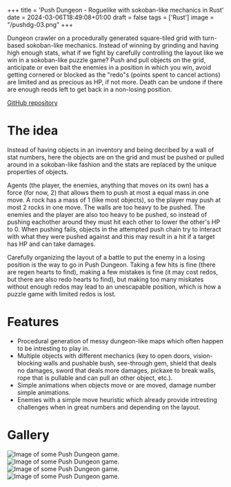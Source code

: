 +++
title = 'Push Dungeon - Roguelike with sokoban-like mechanics in Rust'
date = 2024-03-06T18:49:08+01:00
draft = false
tags = ['Rust']
image = "/pushdg-03.png"
+++

Dungeon crawler on a procedurally generated square-tiled grid with turn-based sokoban-like mechanics. Instead of winning by grinding and having high enough stats, what if we fight by carefully controlling the layout like we win in a sokoban-like puzzle game? Push and pull objects on the grid, anticipate or even bait the enemies in a position in which you win, avoid getting cornered or blocked as the "redo"s (points spent to cancel actions) are limited and as precious as HP, if not more. Death can be undone if there are enough reods left to get back in a non-losing position.

[GitHub repository](https://github.com/anima-libera/pushdg)

# The idea

Instead of having objects in an inventory and being decribed by a wall of stat numbers, here the objects are on the grid and must be pushed or pulled around in a sokoban-like fashion and the stats are replaced by the unique properties of objects.

Agents (the player, the enemies, anything that moves on its own) has a force (for now, 2) that allows them to push at most a equal mass in one move. A rock has a mass of 1 (like most objects), so the player may push at most 2 rocks in one move. The walls are too heavy to be pushed. The enemies and the player are also too heavy to be pushed, so instead of pushing eachother around they must hit each other to lower the other's HP to 0. When pushing fails, objects in the attempted push chain try to interact with what they were pushed against and this may result in a hit if a target has HP and can take damages.

Carefully organizing the layout of a battle to put the enemy in a losing position is the way to go in Push Dungeon. Taking a few hits is fine (there are regen hearts to find), making a few mistakes is fine (it may cost redos, but there are also redo hearts to find), but making too many miskates without enough redos may lead to an unescapable position, which is how a puzzle game with limited redos is lost.

# Features

- Procedural generation of messy dungeon-like maps which often happen to be intresting to play in.
- Multiple objects with different mechanics (key to open doors, vision-blocking walls and pushable bush, see-through gem, shield that deals no damages, sword that deals more damages, pickaxe to break walls, rope that is pullable and can pull an other object, etc.).
- Simple animations when objects move or are moved, damage number simple animations.
- Enemies with a simple move heuristic which already provide intresting challenges when in great numbers and depending on the layout.

# Gallery

![Image of some Push Dungeon game.](/pushdg-01.png)
![Image of some Push Dungeon game.](/pushdg-02.png)
![Image of some Push Dungeon game.](/pushdg-04.png)
![Image of some Push Dungeon game.](/pushdg-05.png)
